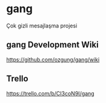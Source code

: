 # gang
Çok gizli mesajlaşma projesi

## gang Development Wiki
https://github.com/ozgung/gang/wiki

## Trello
https://trello.com/b/CI3coN9I/gang
